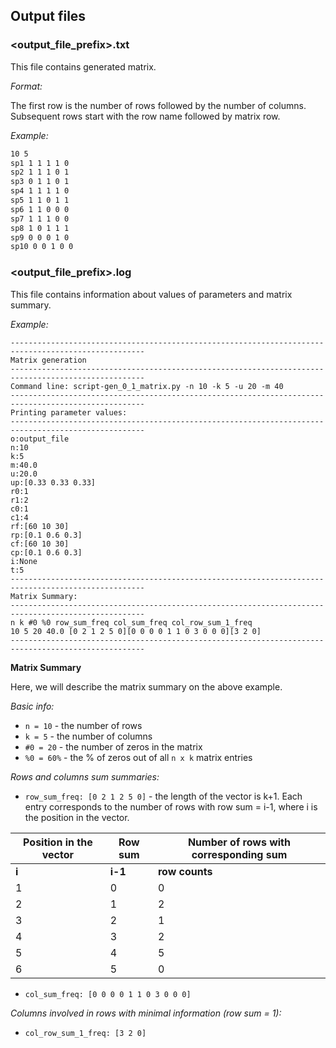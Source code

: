 ## Output files

### <output_file_prefix>.txt
This file contains generated matrix.

*Format:*

The first row is the number of rows followed by the number of columns. Subsequent rows start with the row name followed by matrix row.

*Example:*

```bash
10 5
sp1 1 1 1 1 0
sp2 1 1 1 0 1
sp3 0 1 1 0 1
sp4 1 1 1 1 0
sp5 1 1 0 1 1
sp6 1 1 0 0 0
sp7 1 1 1 0 0
sp8 1 0 1 1 1
sp9 0 0 0 1 0
sp10 0 0 1 0 0
```

### <output_file_prefix>.log
This file contains information about values of parameters and matrix summary.

*Example:*

```
----------------------------------------------------------------------------------------------------
Matrix generation
----------------------------------------------------------------------------------------------------
Command line: script-gen_0_1_matrix.py -n 10 -k 5 -u 20 -m 40
----------------------------------------------------------------------------------------------------
Printing parameter values:
----------------------------------------------------------------------------------------------------
o:output_file
n:10
k:5
m:40.0
u:20.0
up:[0.33 0.33 0.33]
r0:1
r1:2
c0:1
c1:4
rf:[60 10 30]
rp:[0.1 0.6 0.3]
cf:[60 10 30]
cp:[0.1 0.6 0.3]
i:None
t:5
----------------------------------------------------------------------------------------------------
Matrix Summary:
----------------------------------------------------------------------------------------------------
n k #0 %0 row_sum_freq col_sum_freq col_row_sum_1_freq
10 5 20 40.0 [0 2 1 2 5 0][0 0 0 0 1 1 0 3 0 0 0][3 2 0]
----------------------------------------------------------------------------------------------------
```


**Matrix Summary**

Here, we will describe the matrix summary on the above example.

*Basic info:*
* `n = 10` - the number of rows  
* `k = 5`  - the number of columns
* `#0 = 20` - the number of zeros in the matrix
* `%0 = 60%` - the % of zeros out of all `n x k` matrix entries

*Rows and columns sum summaries:*
* `row_sum_freq: [0 2 1 2 5 0]` - the length of the vector is k+1. Each entry corresponds to the number of rows with row sum = i-1, where i is the position in the vector.

Position in the vector | Row sum | Number of rows with corresponding sum
--- | --- | ---
**i** | **i-1** | **row counts**
1 | 0 | 0
2 | 1 | 2
3 | 2 | 1
4 | 3 | 2
5 | 4 | 5
6 | 5 | 0

* `col_sum_freq: [0 0 0 0 1 1 0 3 0 0 0]`

*Columns involved in rows with minimal information (row sum = 1):*
* `col_row_sum_1_freq: [3 2 0]`

